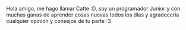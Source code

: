 Hola amigo, me hago llamar Catte :D, soy un programador Junior y con muchas ganas de aprender cosas nuevas todos los días 
y agradecería cualquier opinión y consejos de tu parte :3 
